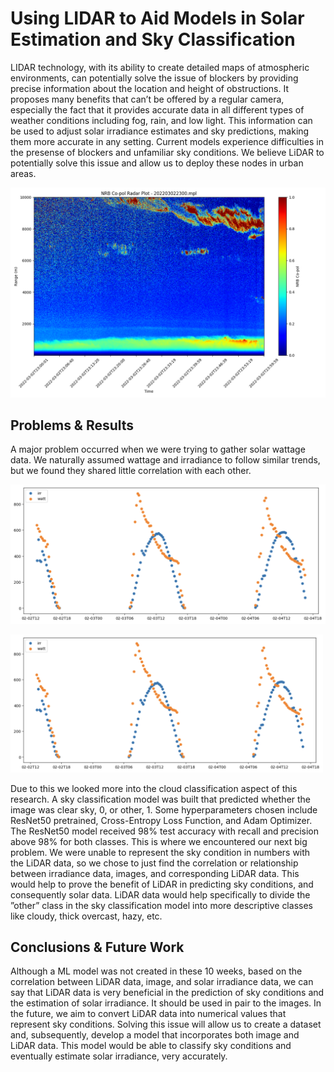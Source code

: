 # Using LIDAR to Aid Models in Solar Estimation and Sky Classification

LIDAR technology, with its ability to create detailed maps of atmospheric environments, can potentially solve the issue of blockers by providing precise information about the location and height of obstructions. It proposes many benefits that can’t be offered by a regular camera, especially the fact that it provides accurate data in all different types of weather conditions including fog, rain, and low light. This information can be used to adjust solar irradiance estimates and sky predictions, making them more accurate in any setting. Current models experience difficulties in the presense of blockers and unfamiliar sky conditions. We believe LiDAR to potentially solve this issue and allow us to deploy these nodes in urban areas. 

![Image](/abraham/Images/202203022300.png)

## Problems & Results
A major problem occurred when we were trying to gather solar wattage data. We naturally assumed wattage and irradiance to follow similar 
trends, but we found they shared little correlation with each other. 

![Image](/abraham/Images/solar.png)

<img src="/abraham/Images/solar.png" alt="Solar Image" width="500">


Due to this we looked more into the cloud classification aspect of this research. A sky classification model was built that predicted whether the image was clear sky, 0, or other, 1. Some hyperparameters chosen include ResNet50 pretrained, Cross-Entropy Loss Function, and Adam Optimizer. The ResNet50 model received 98% test accuracy with recall and precision above 98% for both classes.  This is where we encountered our next big problem. We were unable to represent the sky condition in numbers with the LiDAR data, so we chose to just find the correlation or relationship between irradiance data, images, and corresponding LiDAR data. This would help to prove the benefit of LiDAR in predicting sky conditions, and consequently solar data. LiDAR data would help specifically to divide the ”other” class in the sky classification model into more descriptive classes like cloudy, thick overcast, hazy, etc. 




## Conclusions & Future Work
Although a ML model was not created in these 10 weeks, based on the correlation between LiDAR data, image, and solar irradiance data, we can say that LiDAR data is very beneficial in the prediction of sky conditions and the estimation of solar irradiance. It should be used in pair to the images. In the future, we aim to convert LiDAR data into numerical values that represent sky conditions. Solving this issue will allow us to create a dataset and, subsequently, develop a model that incorporates both image and LiDAR data. This model would be able to classify sky conditions and eventually estimate solar irradiance, very accurately.


